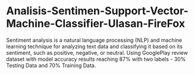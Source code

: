 # Analisis-Sentimen-Support-Vector-Machine-Classifier-Ulasan-FireFox
Sentiment analysis is a natural language processing (NLP) and machine learning technique for analyzing text data and classifying it based on its sentiment, such as positive, negative, or neutral. Using GooglePlay review dataset with model accuracy results reaching 87% with two labels - 30% Testing Data and 70% Training Data.
